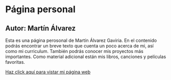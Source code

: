 # Página personal
## Autor: Martín Álvarez

Esta es una página perosonal de Martín Álvarez Gaviria. En el contenido podrás encontrar un breve texto que cuenta un poco acerca de mi, así como mi curriculum. También podrás conocer mis proyectos más importantes. Como material adicional están mis libros, canciones y películas favoritas. 

[Haz click aquí para vistar mi página web](https://malvarezg1.github.io)
